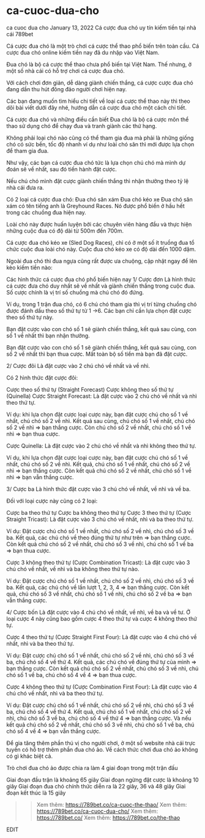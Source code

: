 # ca-cuoc-dua-cho
ca cuoc dua cho
January 13, 2022
Cá cược đua chó uy tín kiếm tiền tại nhà cái 789bet

Cá cược đua chó là một trò chơi cá cược thể thao phổ biến trên toàn cầu. Cá cược đua chó online kiếm tiền nay đã du nhập vào Việt Nam.

Đua chó là bộ cá cược thể thao chưa phổ biến tại Việt Nam. Thế nhưng, ở một số nhà cái có hỗ trợ chơi cá cược đua chó.

Với cách chơi đơn giản, dễ dàng giành chiến thắng, cá cược cược đua chó đang dần thu hút đông đảo người chơi hiện nay.

Các bạn đang muốn tìm hiểu chi tiết về loại cá cược thể thao này thì theo dõi bài viết dưới đây nhé, hướng dẫn cá cược đua chó một cách chi tiết.

Cá cược đua chó và những điều cần biết
Đua chó là bộ cá cược môn thể thao sử dụng chó để chạy đua và tranh giành các thứ hạng.

Không phải loại chó nào cũng có thể tham gia đua mà phải là những giống chó có sức bền, tốc độ nhanh ví dụ như loài chó săn thì mới được lựa chọn để tham gia đua.

Như vậy, các bạn cá cược đua chó tức là lựa chọn chú chó mà mình dự đoán sẽ về nhất, sau đó tiến hành đặt cược.

Nếu chú chó mình đặt cược giành chiến thắng thì nhận thưởng theo tỷ lệ nhà cái đưa ra.

Có 2 loại cá cược đua chó:
Đua chó săn xám
Đua chó kéo xe
Đua chó săn xám có tên tiếng anh là Greyhound Races. Nó được phổ biến ở hầu hết trong các chuồng đua hiện nay.

Loài chó này được huấn luyện bởi các chuyên viên hàng đầu và thực hiện những cuộc đua có độ dài từ 500m đến 700m.

Cá cược đua chó kéo xe (Sled Dog Races), chỉ có ở một số ít truồng đua tổ chức cuộc đua loài chó này. Cuộc đua chó kéo xe có độ dài đến 1000 dặm.

Ngoài đua chó thì đua ngựa cũng rất được ưa chuộng, cập nhật ngay để lên kèo kiếm tiền nào:

Các hình thức cá cược đua chó phổ biến hiện nay
1/ Cược đơn
Là hình thức cá cược đưa chó duy nhất sẽ về nhất và giành chiến thắng trong cuộc đua. Số cược chính là vị trí số chuồng mà chú chó đó đứng.

Ví dụ, trong 1 trận đua chó, có 6 chú chó tham gia thì vị trí từng chuồng chó được đánh dấu theo số thứ tự từ 1 ->6. Các bạn chỉ cần lựa chọn đặt cược theo số thứ tự này.

Bạn đặt cược vào con chó số 1 sẽ giành chiến thắng, kết quả sau cùng, con số 1 về nhất thì bạn nhận thưởng.

Bạn đặt cược vào con chó số 1 sẽ giành chiến thắng, kết quả sau cùng, con số 2 về nhất thì bạn thua cược. Mất toàn bộ số tiền mà bạn đã đặt cược.

2/ Cược đôi
Là đặt cược vào 2 chú chó về nhất và về nhì.

Có 2 hình thức đặt cược đôi:

Cược theo số thứ tự (Straight Forecast)
Cược không theo số thứ tự (Quinella)
Cược Straight Forecast: Là đặt cược vào 2 chú chó về nhất và nhì theo thứ tự.

Ví dụ: khi lựa chọn đặt cược loại cược này, bạn đặt cược chú cho số 1 về nhất, chú chó số 2 về nhì. Kết quả sau cùng, chú chó số 1 về nhất, chú chó số 2 về nhì => bạn thắng cược. Còn chú chó số 2 về nhất, chú chó số 1 về nhì => bạn thua cược.

Cược Quinella: Là đặt cược vào 2 chú chó về nhất và nhì không theo thứ tự.

Ví dụ, khi lựa chọn đặt cược loại cược này, bạn đặt cược chú chó số 1 về nhất, chú chó số 2 về nhì. Kết quả, chú chó số 1 về nhất, chú chó số 2 về nhì => bạn thắng cược. Còn kết quả chú chó số 2 về nhất, chú chó số 1 về nhì => bạn vẫn thắng cược.

3/ Cược ba
Là hình thức đặt cược vào 3 chú chó về nhất, về nhì và về ba.

Đối với loại cược này cũng có 2 loại:

Cược ba theo thứ tự
Cược ba không theo thứ tự
Cược 3 theo thứ tự (Cược Straight Tricast): Là đặt cược vào 3 chú chó về nhất, nhì và ba theo thứ tự.

Ví dụ: Đặt cược chú chó số 1 về nhất, chú chó số 2 về nhì, chú chó số 3 về ba. Kết quả, các chú chó về theo đúng thứ tự như trên => bạn thắng cược. Còn kết quả chú chó số 2 về nhất, chú chó số 3 về nhì, chú chó số 1 về ba => bạn thua cược.

Cược 3 không theo thứ tự (Cược Combination Tricast): Là đặt cược vào 3 chú chó về nhất, về nhì và ba không theo thứ tự nào.

Ví dụ: Đặt cược chú chó số 1 về nhất, chú chó số 2 về nhì, chú chó số 3 về ba. Kết quả, các chú chó về lần lượt 1, 2, 3, 4 => bạn thắng cược. Còn kết quả, chú chó số 3 về nhất, chú chó số 1 về nhì, chú chó số 2 về ba => bạn vẫn thắng cược.

4/ Cược bốn
Là đặt cược vào 4 chú chó về nhất, về nhì, về ba và về tư. Ở loại cược 4 này cũng bao gồm cược 4 theo thứ tự và cược 4 không theo thứ tự.

Cược 4 theo thứ tự (Cược Straight First Four): Là đặt cược vào 4 chú chó về nhất, nhì và ba theo thứ tự.

Ví dụ: Đặt cược chú chó số 1 về nhất, chú chó số 2 về nhì, chú chó số 3 về ba, chú chó số 4 về thứ 4. Kết quả, các chú chó về đúng thứ tự của mình => bạn thắng cược. Còn kết quả chú chó số 2 về nhất, chú chó số 3 về nhì, chú chó số 1 về ba, chú chó số 4 về 4 => bạn thua cược.

Cược 4 không theo thứ tự (Cược Combination First Four): Là đặt cược vào 4 chú chó về nhất, nhì và ba theo thứ tự.

Ví dụ: Đặt cược chú chó số 1 về nhất, chú chó số 2 về nhì, chú chó số 3 về ba, chú chó số 4 về thứ 4. Kết quả, chú chó số 1 về nhất, chú chó số 2 về nhì, chú chó số 3 về ba, chú chó số 4 về thứ 4 => bạn thắng cược. Và nếu kết quả chú chó số 2 về nhất, chú chó số 3 về nhì, chú chó số 1 về ba, chú chó số 4 về 4 => bạn vẫn thắng cược.

Để gia tăng thêm phần thú vị cho người chơi, ở một số website nhà cái trực tuyến có hỗ trợ thêm phần đua chó ảo. Về cách thức chơi đua chó ảo không có gì khác biệt cả.

Trò chơi đua chó ảo được chia ra làm 4 giai đoạn trong một trận đấu

Giai đoạn đầu trận là khoảng 65 giây
Giai đoạn ngừng đặt cược là khoảng 10 giây
Giai đoạn đua chó chính thức diễn ra là 22 giây, 36 và 48 giây
Giai đoạn kết thúc là 15 giây

>> Xem thêm: https://789bet.co/ca-cuoc-the-thao/
>> Xem thêm: https://789bet.co/ca-cuoc-dua-cho/
>> Xem thêm: https://789bet.co/
>> Xem thêm: https://789bet.co/the-thao


EDIT
